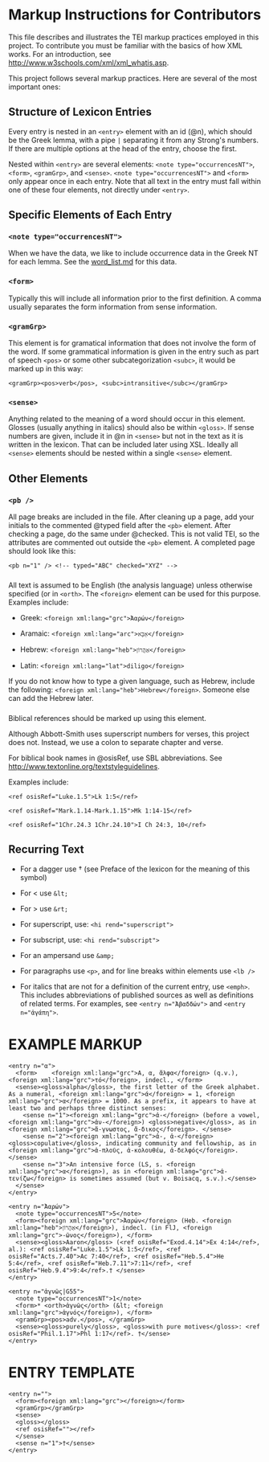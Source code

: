 Markup Instructions for Contributors
=

This file describes and illustrates the TEI markup practices employed in this project. To contribute you must be familiar with the basics of how XML works. For an introduction, see http://www.w3schools.com/xml/xml_whatis.asp. 

This project follows several markup practices. Here are several of the most important ones:

Structure of Lexicon Entries
-

Every entry is nested in an `<entry>` element with an id (@n), which should be the Greek lemma, with a pipe `|` separating it from any Strong's numbers. If there are multiple options at the head of the entry, choose the first.

Nested within `<entry>` are several elements: `<note type="occurrencesNT">`, `<form>`, `<gramGrp>`, and `<sense>`. `<note type="occurrencesNT">` and `<form>` only appear once in each entry. Note that all text in the entry must fall within one of these four elements, not directly under `<entry>`. 

Specific Elements of Each Entry
-

### `<note type="occurrencesNT">`

When we have the data, we like to include occurrence data in the Greek NT for each lemma. See the [word_list.md](https://github.com/translatable-exegetical-tools/Abbott-Smith/blob/master/word_list.md) for this data.

### `<form>` 

Typically this will include all information prior to the first definition. A comma usually separates the form information from sense information. 

### `<gramGrp>`

This element is for gramatical information that does not involve the form of the word. If some grammatical information is given in the entry such as part of speech `<pos>` or some other subcategorization `<subc>`, it would be marked up in this way: 

    <gramGrp><pos>verb</pos>, <subc>intransitive</subc></gramGrp>
 
### `<sense>`

Anything related to the meaning of a word should occur in this element. Glosses (usually anything in italics) should also be within `<gloss>`. If sense numbers are given, include it in @n in `<sense>` but not in the text as it is written in the lexicon. That can be included later using XSL. Ideally all `<sense>` elements should be nested within a single `<sense>` element.

Other Elements
-

### `<pb />`

All page breaks are included in the file. After cleaning up a page, add your initials to the commented @typed field after the `<pb>` element. After checking a page, do the same under @checked. This is not valid TEI, so the attributes are commented out outside the `<pb>` element. A completed page should look like this: 

    <pb n="1" /> <!-- typed="ABC" checked="XYZ" -->

### <foreign>

All text is assumed to be English (the analysis language) unless otherwise specified (or in `<orth>`. The `<foreign>` element can be used for this purpose. Examples include: 

* Greek: `<foreign xml:lang="grc">Ἀαρών</foreign>`

* Aramaic: `<foreign xml:lang="arc">אַבָּא</foreign>`

* Hebrew: `<foreign xml:lang="heb">אַהֲרוֹן</foreign>`

* Latin: `<foreign xml:lang="lat">diligo</foreign>`

If you do not know how to type a given language, such as Hebrew, include the following: `<foreign xml:lang="heb">Hebrew</foreign>`. Someone else can add the Hebrew later.
 
### <ref>

Biblical references should be marked up using this element. 

Although Abbott-Smith uses superscript numbers for verses, this project does not. Instead, we use a colon to separate chapter and verse. 

For biblical book names in @osisRef, use SBL abbreviations. See http://www.textonline.org/textstyleguidelines.

Examples include: 

    <ref osisRef="Luke.1.5">Lk 1:5</ref>

    <ref osisRef="Mark.1.14-Mark.1.15">Mk 1:14-15</ref>

    <ref osisRef="1Chr.24.3 1Chr.24.10">I Ch 24:3, 10</ref>

Recurring Text
-

* For a dagger use † (see Preface of the lexicon for the meaning of this symbol)

* For \< use `&lt;`

* For \> use `&rt;`

* For superscript, use: `<hi rend="superscript">`

* For subscript, use: `<hi rend="subscript">`

* For an ampersand use `&amp;`

* For paragraphs use `<p>`, and for line breaks within elements use `<lb />`

* For italics that are not for a definition of the current entry, use `<emph>`.  This includes abbreviations of published sources as well as definitions of related terms. For examples, see `<entry n="Ἀβαδδών">` and `<entry n="ἀγάπη">`.

EXAMPLE MARKUP
=

    <entry n="α"> 
      <form>	<foreign xml:lang="grc">Α, α, ἄλφα</foreign> (q.v.), <foreign xml:lang="grc">τό</foreign>, indecl., </form>
      <sense><gloss>alpha</gloss>, the first letter of the Greek alphabet. As a numeral, <foreign xml:lang="grc">ά</foreign> = 1, <foreign xml:lang="grc">α</foreign> = 1000. As a prefix, it appears to have at least two and perhaps three distinct senses:
        <sense n="1"><foreign xml:lang="grc">ἀ-</foreign> (before a vowel, <foreign xml:lang="grc">ἀν-</foreign>) <gloss>negative</gloss>, as in <foreign xml:lang="grc">ἄ-γνωστος, ἄ-δικος</foreign>. </sense> 
        <sense n="2"><foreign xml:lang="grc">ἀ-, ἁ-</foreign> <gloss>copulative</gloss>, indicating community and fellowship, as in <foreign xml:lang="grc">ἁ-πλοῦς, ἀ-κολουθέω, ἀ-δελφός</foreign>. </sense> 
        <sense n="3">An intensive force (LS, s. <foreign xml:lang="grc">α</foreign>), as in <foreign xml:lang="grc">ἀ-τενίζω</foreign> is sometimes assumed (but v. Boisacq, s.v.).</sense> 
      </sense>
    </entry>
    
    <entry n="Ἀαρών"> 
      <note type="occurrencesNT">5</note>
      <form><foreign xml:lang="grc">Ἀαρών</foreign> (Heb. <foreign xml:lang="heb">אַהֲרוֹן</foreign>), indecl. (in FlJ, <foreign xml:lang="grc">-ῶνος</foreign>), </form>
      <sense><gloss>Aaron</gloss> (<ref osisRef="Exod.4.14">Ex 4:14</ref>, al.): <ref osisRef="Luke.1.5">Lk 1:5</ref>, <ref osisRef="Acts.7.40">Ac 7:40</ref>, <ref osisRef="Heb.5.4">He 5:4</ref>, <ref osisRef="Heb.7.11">7:11</ref>, <ref osisRef="Heb.9.4">9:4</ref>.† </sense>
    </entry> 

    <entry n="ἁγνῶς|G55">
      <note type="occurrencesNT">1</note>
      <form>* <orth>ἁγνῶς</orth> (&lt; <foreign xml:lang="grc">ἁγνός</foreign>), </form>
      <gramGrp><pos>adv.</pos>, </gramGrp>
      <sense><gloss>purely</gloss>, <gloss>with pure motives</gloss>: <ref osisRef="Phil.1.17">Phl 1:17</ref>. †</sense>
    </entry>

ENTRY TEMPLATE
=

    <entry n=""> 
      <form><foreign xml:lang="grc"></foreign></form>
      <gramGrp></gramGrp>
      <sense>
      <gloss></gloss>
      <ref osisRef=""></ref>
      </sense>
      <sense n="1">†</sense> 
    </entry> 